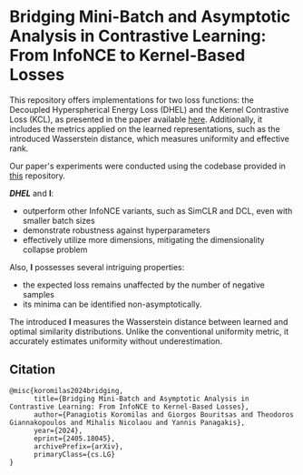 # Bridging Mini-Batch and Asymptotic Analysis in Contrastive Learning: From InfoNCE to Kernel-Based Losses

This repository offers implementations for two loss functions: the Decoupled Hyperspherical Energy Loss (DHEL) and the Kernel Contrastive Loss (KCL), as presented in the paper available [here](https://arxiv.org/abs/2405.18045). Additionally, it includes the metrics applied on the learned representations, such as the introduced Wasserstein distance, which measures uniformity and effective rank.

Our paper's experiments were conducted using the codebase provided in [this](https://github.com/AndrewAtanov/simclr-pytorch) repository.

**_DHEL_** and **I**:
- outperform other InfoNCE variants, such as SimCLR and DCL, even with smaller batch sizes
- demonstrate robustness against hyperparameters
- effectively utilize more dimensions, mitigating the dimensionality collapse problem

Also, **I** possesses several intriguing properties:
- the expected loss remains unaffected by the number of negative samples
- its minima can be identified non-asymptotically.

The introduced **I** measures the Wasserstein distance between learned and optimal similarity distributions. Unlike the conventional uniformity metric, it accurately estimates uniformity without underestimation.

## Citation

```
@misc{koromilas2024bridging,
      title={Bridging Mini-Batch and Asymptotic Analysis in Contrastive Learning: From InfoNCE to Kernel-Based Losses}, 
      author={Panagiotis Koromilas and Giorgos Bouritsas and Theodoros Giannakopoulos and Mihalis Nicolaou and Yannis Panagakis},
      year={2024},
      eprint={2405.18045},
      archivePrefix={arXiv},
      primaryClass={cs.LG}
}
```
